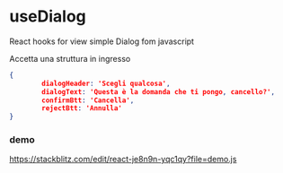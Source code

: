# useDialog
React hooks for view simple Dialog fom javascript

Accetta una struttura in ingresso
```json
{
        dialogHeader: 'Scegli qualcosa',
        dialogText: 'Questa è la domanda che ti pongo, cancello?',
        confirmBtt: 'Cancella',
        rejectBtt: 'Annulla'
}
```

### demo
https://stackblitz.com/edit/react-je8n9n-yqc1qy?file=demo.js
